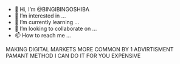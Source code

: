- 👋 Hi, I’m @BINGIBINGOSHIBA
- 👀 I’m interested in ...
- 🌱 I’m currently learning ...
- 💞️ I’m looking to collaborate on ...
- 📫 How to reach me ...

<!---
BINGIBINGOSHIBA/BINGIBINGOSHIBA is a ✨ special ✨ repository because its `README.md` (this file) appears on your GitHub profile.
You can click the Preview link to take a look at your changes.
--->
MAKING DIGITAL MARKETS MORE COMMON
BY 1 ADVIRTISMENT PAMANT METHOD I CAN DO IT FOR YOU EXPENSIVE
